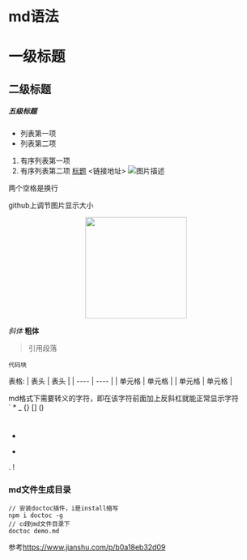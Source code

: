 # md语法
# 一级标题
## 二级标题
##### 五级标题
- 列表第一项
- 列表第二项
1. 有序列表第一项
2. 有序列表第二项
[标题](链接地址)
<链接地址>
![图片描述](图片链接地址)
   
两个空格是换行

github上调节图片显示大小
<p align="center"> 
<img src="https://github.com/DavidSuperM/davidsuperm.github.io/blob/master/images/jvm/20210607_1_jvm.png" width="200px" height="200px">
</p>

*斜体*
**粗体**
> 引用段落
```
代码块
```

表格:
|  表头   | 表头  |
|  ----  | ----  |
| 单元格  | 单元格 |
| 单元格  | 单元格 |



md格式下需要转义的字符，即在该字符前面加上反斜杠就能正常显示字符
\
`
*
_
{}
[]
()
#
+
-
.
!


### md文件生成目录
```
// 安装doctoc插件，i是install缩写
npm i doctoc -g 
// cd到md文件目录下
doctoc demo.md
```
参考<https://www.jianshu.com/p/b0a18eb32d09>